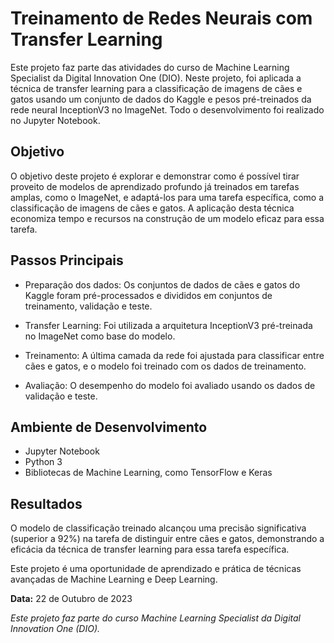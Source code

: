# Treinamento de Redes Neurais com Transfer Learning

Este projeto faz parte das atividades do curso de Machine Learning Specialist da Digital Innovation One (DIO). Neste projeto, foi aplicada a técnica de transfer learning para a classificação de imagens de cães e gatos usando um conjunto de dados do Kaggle e pesos pré-treinados da rede neural InceptionV3 no ImageNet. Todo o desenvolvimento foi realizado no Jupyter Notebook.

## Objetivo

O objetivo deste projeto é explorar e demonstrar como é possível tirar proveito de modelos de aprendizado profundo já treinados em tarefas amplas, como o ImageNet, e adaptá-los para uma tarefa específica, como a classificação de imagens de cães e gatos. A aplicação desta técnica economiza tempo e recursos na construção de um modelo eficaz para essa tarefa.

## Passos Principais

- Preparação dos dados: Os conjuntos de dados de cães e gatos do Kaggle foram pré-processados e divididos em conjuntos de treinamento, validação e teste.

- Transfer Learning: Foi utilizada a arquitetura InceptionV3 pré-treinada no ImageNet como base do modelo.

- Treinamento: A última camada da rede foi ajustada para classificar entre cães e gatos, e o modelo foi treinado com os dados de treinamento.

- Avaliação: O desempenho do modelo foi avaliado usando os dados de validação e teste.

## Ambiente de Desenvolvimento

- Jupyter Notebook
- Python 3
- Bibliotecas de Machine Learning, como TensorFlow e Keras

## Resultados

O modelo de classificação treinado alcançou uma precisão significativa (superior a 92%) na tarefa de distinguir entre cães e gatos, demonstrando a eficácia da técnica de transfer learning para essa tarefa específica.

Este projeto é uma oportunidade de aprendizado e prática de técnicas avançadas de Machine Learning e Deep Learning.

**Data:** 22 de Outubro de 2023

*Este projeto faz parte do curso Machine Learning Specialist da Digital Innovation One (DIO).*
